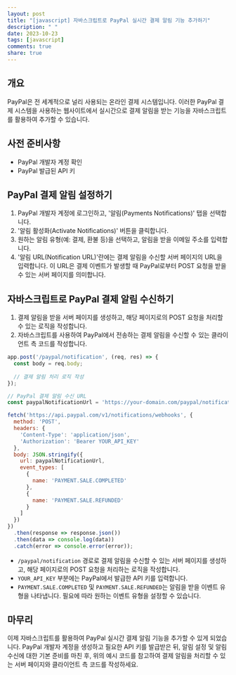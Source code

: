 ```yaml
---
layout: post
title: "[javascript] 자바스크립트로 PayPal 실시간 결제 알림 기능 추가하기"
description: " "
date: 2023-10-23
tags: [javascript]
comments: true
share: true
---
```


## 개요
PayPal은 전 세계적으로 널리 사용되는 온라인 결제 시스템입니다. 이러한 PayPal 결제 시스템을 사용하는 웹사이트에서 실시간으로 결제 알림을 받는 기능을 자바스크립트를 활용하여 추가할 수 있습니다. 

## 사전 준비사항
- PayPal 개발자 계정 확인
- PayPal 발급된 API 키

## PayPal 결제 알림 설정하기
1. PayPal 개발자 계정에 로그인하고, '알림(Payments Notifications)' 탭을 선택합니다.
2. '알림 활성화(Activate Notifications)' 버튼을 클릭합니다.
3. 원하는 알림 유형(예: 결제, 환불 등)을 선택하고, 알림을 받을 이메일 주소를 입력합니다.
4. '알림 URL(Notification URL)'란에는 결제 알림을 수신할 서버 페이지의 URL을 입력합니다. 이 URL은 결제 이벤트가 발생할 때 PayPal로부터 POST 요청을 받을 수 있는 서버 페이지를 의미합니다.

## 자바스크립트로 PayPal 결제 알림 수신하기
1. 결제 알림을 받을 서버 페이지를 생성하고, 해당 페이지로의 POST 요청을 처리할 수 있는 로직을 작성합니다.
2. 자바스크립트를 사용하여 PayPal에서 전송하는 결제 알림을 수신할 수 있는 클라이언트 측 코드를 작성합니다.
```javascript
app.post('/paypal/notification', (req, res) => {
  const body = req.body;
  
  // 결제 알림 처리 로직 작성
});

// PayPal 결제 알림 수신 URL
const paypalNotificationUrl = 'https://your-domain.com/paypal/notification';

fetch('https://api.paypal.com/v1/notifications/webhooks', {
  method: 'POST',
  headers: {
    'Content-Type': 'application/json',
    'Authorization': 'Bearer YOUR_API_KEY'
  },
  body: JSON.stringify({
    url: paypalNotificationUrl,
    event_types: [
      {
        name: 'PAYMENT.SALE.COMPLETED'
      },
      {
        name: 'PAYMENT.SALE.REFUNDED'
      }
    ]
  })
})
  .then(response => response.json())
  .then(data => console.log(data))
  .catch(error => console.error(error));
```
- `/paypal/notification` 경로로 결제 알림을 수신할 수 있는 서버 페이지를 생성하고, 해당 페이지로의 POST 요청을 처리하는 로직을 작성합니다.
- `YOUR_API_KEY` 부분에는 PayPal에서 발급한 API 키를 입력합니다.
- `PAYMENT.SALE.COMPLETED` 및 `PAYMENT.SALE.REFUNDED`는 알림을 받을 이벤트 유형을 나타냅니다. 필요에 따라 원하는 이벤트 유형을 설정할 수 있습니다.

## 마무리
이제 자바스크립트를 활용하여 PayPal 실시간 결제 알림 기능을 추가할 수 있게 되었습니다. PayPal 개발자 계정을 생성하고 필요한 API 키를 발급받은 뒤, 알림 설정 및 알림 수신에 대한 기본 준비를 마친 후, 위의 예시 코드를 참고하여 결제 알림을 처리할 수 있는 서버 페이지와 클라이언트 측 코드를 작성하세요.